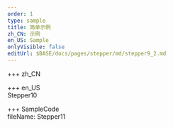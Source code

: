 ```yaml
---   
order: 1  
type: sample  
title: 简单示例   
zh_CN: 示例 
en_US: Sample
onlyVisible: false
editUrl: $BASE/docs/pages/stepper/md/stepper9_2.md
---      
```


+++ zh_CN   


+++ en_US   
Stepper10

+++ SampleCode  
fileName: Stepper11
